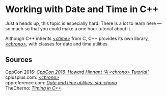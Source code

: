 # Working with Date and Time in C++
Just a heads up, this topic is especially hard. There is a lot to learn here — so much so that you could make a one hour tutorial about it.

Although C++ inherits [_\<ctime\>_]() from C, C++ provides its own library, [_\<chrono\>_](), with classes for date and time utilities.


## Sources
CppCon 2016: [_CppCon 2016: Howard Hinnant “A \<chrono\> Tutorial"_](https://www.youtube.com/watch?v=P32hvk8b13M) <br />
cplusplus.com: [_\<chrono\>_](https://www.cplusplus.com/reference/chrono/) <br />
cppreference.com: [_Date and time utilities: std::chono_](https://en.cppreference.com/w/cpp/chrono/weekday) <br />
TheCherno: [_Timing in C++_](https://www.youtube.com/watch?v=oEx5vGNFrLk) <br />
